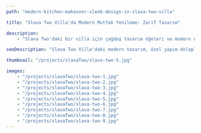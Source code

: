```yaml
---
path: "modern-kitchen-makeover-sleek-design-in-slava-two-villa"

title: "Slava Two Villa'da Modern Mutfak Yenileme: Zarif Tasarım"

description:
    - "Slava Two'daki bir villa için çağdaş tasarım öğeleri ve modern estetiğe odaklanarak son teknoloji bir mutfak yenilemesi gerçekleştirdik. Ekibimiz, alanda akıcı dolaplar kurdu ve yenilikçi depolama çözümleri uyguladı. İşlevselliği en üst düzeye çıkarırken zarif, minimalist bir görünüm yaratmak için her detay özenle seçildi. Mutfak, optimize edilmiş iş akışı düzenleri ve verimli organizasyon sistemleri ile donatıldı. Gelişmiş bir mutfak deneyimi için stil ve pratikliği mükemmel bir şekilde dengeleyen sofistike, modern bir alan yarattık."

seoDescription: "Slava Two Villa'daki modern tasarım, özel yapım dolaplar ve akıllı depolama çözümleri sunan lüks mutfak yenilememizi keşfedin. Uzman ekibimizin çağdaş estetiği ve fonksiyonel yerleşim planlarıyla mutfağınızı dönüştürün. #MutfakYenileme #ModernTasarım"

thumbnail: "/projects/slavaTwo/slava-two-5.jpg"

images:
    - "/projects/slavaTwo/slava-two-1.jpg"
    - "/projects/slavaTwo/slava-two-2.jpg"
    - "/projects/slavaTwo/slava-two-3.jpg"
    - "/projects/slavaTwo/slava-two-4.jpg"
    - "/projects/slavaTwo/slava-two-5.jpg"
    - "/projects/slavaTwo/slava-two-6.jpg"
    - "/projects/slavaTwo/slava-two-7.jpg"
    - "/projects/slavaTwo/slava-two-8.jpg"
    - "/projects/slavaTwo/slava-two-9.jpg"
---
```

